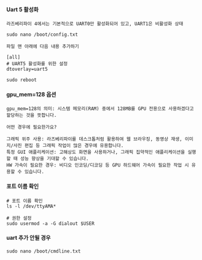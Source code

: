 #### Uart 5 활성화
```less
라즈베리파이 4에서는 기본적으로 UART0만 활성화되어 있고, UART1은 비활성화 상태

sudo nano /boot/config.txt

파일 맨 아래에 다음 내용 추가하기

[all]
# UART5 활성화를 위한 설정
dtoverlay=uart5

sudo reboot
```

#### gpu_mem=128 옵션
```less
gpu_mem=128의 의미: 시스템 메모리(RAM) 중에서 128MB를 GPU 전용으로 사용하겠다고 할당하는 것을 뜻합니다.

어떤 경우에 필요한가요?

그래픽 위주 사용: 라즈베리파이를 데스크톱처럼 활용하여 웹 브라우징, 동영상 재생, 이미지/사진 편집 등 그래픽 작업이 많은 경우에 유용합니다.
특정 GUI 애플리케이션: 고해상도 화면을 사용하거나, 그래픽 집약적인 애플리케이션을 실행할 때 성능 향상을 기대할 수 있습니다.
HW 가속이 필요한 경우: 비디오 인코딩/디코딩 등 GPU 하드웨어 가속이 필요한 작업 시 유용할 수 있습니다.
```

#### 포트 이름 확인
```less
# 포트 이름 확인
ls -l /dev/ttyAMA*

# 권한 설정
sudo usermod -a -G dialout $USER
```

#### uart 추가 안될 경우
```less
sudo nano /boot/cmdline.txt
```
























